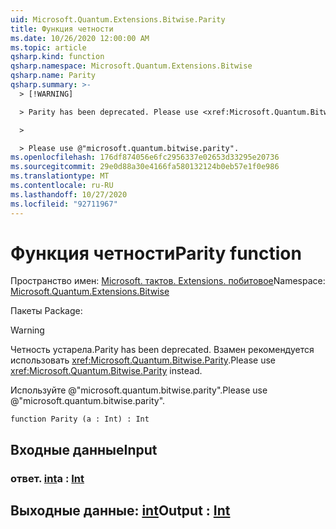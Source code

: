 ```yaml
---
uid: Microsoft.Quantum.Extensions.Bitwise.Parity
title: Функция четности
ms.date: 10/26/2020 12:00:00 AM
ms.topic: article
qsharp.kind: function
qsharp.namespace: Microsoft.Quantum.Extensions.Bitwise
qsharp.name: Parity
qsharp.summary: >-
  > [!WARNING]

  > Parity has been deprecated. Please use <xref:Microsoft.Quantum.Bitwise.Parity> instead.

  >

  > Please use @"microsoft.quantum.bitwise.parity".
ms.openlocfilehash: 176df874056e6fc2956337e02653d33295e20736
ms.sourcegitcommit: 29e0d88a30e4166fa580132124b0eb57e1f0e986
ms.translationtype: MT
ms.contentlocale: ru-RU
ms.lasthandoff: 10/27/2020
ms.locfileid: "92711967"
---
```

# <a name="parity-function"></a><span data-ttu-id="74c91-102">Функция четности</span><span class="sxs-lookup"><span data-stu-id="74c91-102">Parity function</span></span>

<span data-ttu-id="74c91-103">Пространство имен: [Microsoft. тактов. Extensions. побитовое](xref:Microsoft.Quantum.Extensions.Bitwise)</span><span class="sxs-lookup"><span data-stu-id="74c91-103">Namespace: [Microsoft.Quantum.Extensions.Bitwise](xref:Microsoft.Quantum.Extensions.Bitwise)</span></span>

<span data-ttu-id="74c91-104">Пакеты [](https://nuget.org/packages/)</span><span class="sxs-lookup"><span data-stu-id="74c91-104">Package: [](https://nuget.org/packages/)</span></span>


> [!WARNING]
> <span data-ttu-id="74c91-105">Четность устарела.</span><span class="sxs-lookup"><span data-stu-id="74c91-105">Parity has been deprecated.</span></span> <span data-ttu-id="74c91-106">Взамен рекомендуется использовать <xref:Microsoft.Quantum.Bitwise.Parity>.</span><span class="sxs-lookup"><span data-stu-id="74c91-106">Please use <xref:Microsoft.Quantum.Bitwise.Parity> instead.</span></span>
>
> <span data-ttu-id="74c91-107">Используйте @"microsoft.quantum.bitwise.parity".</span><span class="sxs-lookup"><span data-stu-id="74c91-107">Please use @"microsoft.quantum.bitwise.parity".</span></span>



```qsharp
function Parity (a : Int) : Int
```


## <a name="input"></a><span data-ttu-id="74c91-108">Входные данные</span><span class="sxs-lookup"><span data-stu-id="74c91-108">Input</span></span>

### <a name="a--int"></a><span data-ttu-id="74c91-109">ответ. [int](xref:microsoft.quantum.lang-ref.int)</span><span class="sxs-lookup"><span data-stu-id="74c91-109">a : [Int](xref:microsoft.quantum.lang-ref.int)</span></span>





## <a name="output--int"></a><span data-ttu-id="74c91-110">Выходные данные: [int](xref:microsoft.quantum.lang-ref.int)</span><span class="sxs-lookup"><span data-stu-id="74c91-110">Output : [Int](xref:microsoft.quantum.lang-ref.int)</span></span>


